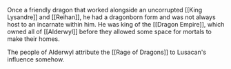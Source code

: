 Once a friendly dragon that worked alongside an uncorrupted [[King Lysandre]] and [[Reihan]], he had a dragonborn form and was not always host to an incarnate within him. He was king of the [[Dragon Empire]], which owned all of [[Alderwyl]] before they allowed some space for mortals to make their homes.

The people of Alderwyl attribute the [[Rage of Dragons]] to Lusacan's influence somehow.